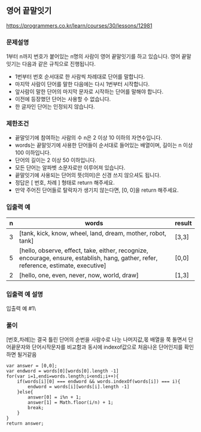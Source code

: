 
## 영어 끝말잇기
https://programmers.co.kr/learn/courses/30/lessons/12981

### 문제설명
1부터 n까지 번호가 붙어있는 n명의 사람이 영어 끝말잇기를 하고 있습니다.
영어 끝말잇기는 다음과 같은 규칙으로 진행됩니다.
 - 1번부터 번호 순서대로 한 사람씩 차례대로 단어를 말합니다.
 - 마지막 사람이 단어를 말한 다음에는 다시 1번부터 시작합니다. 
 - 앞사람이 말한 단어의 마지막 문자로 시작하는 단어를 말해야 합니다.
 - 이전에 등장했던 단어는 사용할 수 없습니다.
 - 한 글자인 단어는 인정되지 않습니다.

### 제한조건
 - 끝말잇기에 참여하는 사람의 수 n은 2 이상 10 이하의 자연수입니다.
 - words는 끝말잇기에 사용한 단어들이 순서대로 들어있는 배열이며, 길이는 n 이상 100 이하입니다.
 - 단어의 길이는 2 이상 50 이하입니다.
 - 모든 단어는 알파벳 소문자로만 이루어져 있습니다.
 - 끝말잇기에 사용되는 단어의 뜻(의미)은 신경 쓰지 않으셔도 됩니다.
 - 정답은 [ 번호, 차례 ] 형태로 return 해주세요.
 - 만약 주어진 단어들로 탈락자가 생기지 않는다면, [0, 0]을 return 해주세요.

### 입출력 예
|n|words|result|
|-|-----|------|
|3|[tank, kick, know, wheel, land, dream, mother, robot, tank]|[3,3]|
|5|[hello, observe, effect, take, either, recognize, encourage, ensure, establish, hang, gather, refer, reference, estimate, executive]|[0,0]|
|2|[hello, one, even, never, now, world, draw]|[1,3]|

### 입출력 예 설명
입출력 예 #1\

### 풀이
[번호,차례]는 결국 틀린 단어의 순번을 사람수로 나눈 나머지값,몫
배열을 쭉 돌면서 단어끝문자와 단어시작문자를 비교함과 동시에
indexof값으로 처음나온 단어인지를 확인하면 될거같음
```
var answer = [0,0];
var endword = words[0][words[0].length -1]
for(var i=1,endi=words.length;i<endi;i++){
    if(words[i][0] === endword && words.indexOf(words[i]) === i){
        endword = words[i][words[i].length -1]
    }else{
        answer[0] = i%n + 1;
        answer[1] = Math.floor(i/n) + 1;
        break;
    }
}
return answer;
```